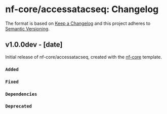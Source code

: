 # nf-core/accessatacseq: Changelog

The format is based on [Keep a Changelog](https://keepachangelog.com/en/1.0.0/)
and this project adheres to [Semantic Versioning](https://semver.org/spec/v2.0.0.html).

## v1.0.0dev - [date]

Initial release of nf-core/accessatacseq, created with the [nf-core](https://nf-co.re/) template.

### `Added`

### `Fixed`

### `Dependencies`

### `Deprecated`
